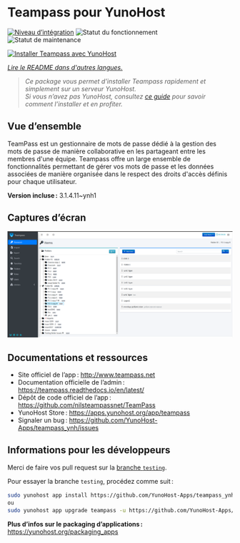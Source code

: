 <!--
Nota bene : ce README est automatiquement généré par <https://github.com/YunoHost/apps/tree/master/tools/readme_generator>
Il NE doit PAS être modifié à la main.
-->

# Teampass pour YunoHost

[![Niveau d’intégration](https://apps.yunohost.org/badge/integration/teampass)](https://ci-apps.yunohost.org/ci/apps/teampass/)
![Statut du fonctionnement](https://apps.yunohost.org/badge/state/teampass)
![Statut de maintenance](https://apps.yunohost.org/badge/maintained/teampass)

[![Installer Teampass avec YunoHost](https://install-app.yunohost.org/install-with-yunohost.svg)](https://install-app.yunohost.org/?app=teampass)

*[Lire le README dans d'autres langues.](./ALL_README.md)*

> *Ce package vous permet d’installer Teampass rapidement et simplement sur un serveur YunoHost.*  
> *Si vous n’avez pas YunoHost, consultez [ce guide](https://yunohost.org/install) pour savoir comment l’installer et en profiter.*

## Vue d’ensemble

TeamPass est un gestionnaire de mots de passe dédié à la gestion des mots de passe de manière collaborative en les partageant entre les membres d'une équipe.
Teampass offre un large ensemble de fonctionnalités permettant de gérer vos mots de passe et les données associées de manière organisée dans le respect des droits d'accès définis pour chaque utilisateur.


**Version incluse :** 3.1.4.11~ynh1

## Captures d’écran

![Capture d’écran de Teampass](./doc/screenshots/screenshot.png)

## Documentations et ressources

- Site officiel de l’app : <http://www.teampass.net>
- Documentation officielle de l’admin : <https://teampass.readthedocs.io/en/latest/>
- Dépôt de code officiel de l’app : <https://github.com/nilsteampassnet/TeamPass>
- YunoHost Store : <https://apps.yunohost.org/app/teampass>
- Signaler un bug : <https://github.com/YunoHost-Apps/teampass_ynh/issues>

## Informations pour les développeurs

Merci de faire vos pull request sur la [branche `testing`](https://github.com/YunoHost-Apps/teampass_ynh/tree/testing).

Pour essayer la branche `testing`, procédez comme suit :

```bash
sudo yunohost app install https://github.com/YunoHost-Apps/teampass_ynh/tree/testing --debug
ou
sudo yunohost app upgrade teampass -u https://github.com/YunoHost-Apps/teampass_ynh/tree/testing --debug
```

**Plus d’infos sur le packaging d’applications :** <https://yunohost.org/packaging_apps>

